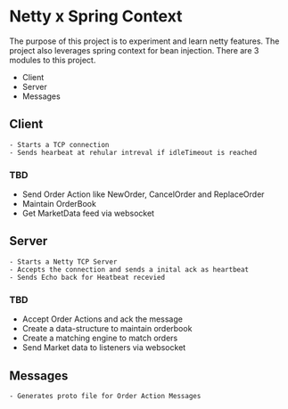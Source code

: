 
# Netty x Spring Context

The purpose of this project is to experiment and learn netty features. The project also leverages spring context 
for bean injection. There are 3 modules to this project.

- Client
- Server
- Messages


## Client
    - Starts a TCP connection
    - Sends hearbeat at rehular intreval if idleTimeout is reached

### TBD    
- Send Order Action like NewOrder, CancelOrder and ReplaceOrder
- Maintain OrderBook
- Get MarketData feed via websocket


## Server
    - Starts a Netty TCP Server
    - Accepts the connection and sends a inital ack as heartbeat
    - Sends Echo back for Heatbeat recevied

### TBD
- Accept Order Actions and ack the message
- Create a data-structure to maintain orderbook
- Create a matching engine to match orders 
- Send Market data to listeners via websocket


## Messages
    - Generates proto file for Order Action Messages

